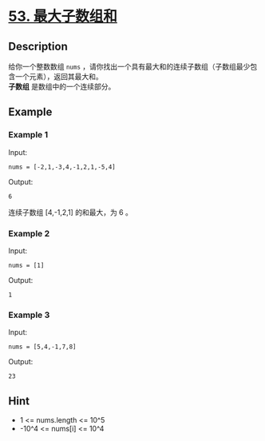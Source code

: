 # [53. 最大子数组和](https://leetcode.cn/problems/maximum-subarray/description/)
## Description
给你一个整数数组 `nums` ，请你找出一个具有最大和的连续子数组（子数组最少包含一个元素），返回其最大和。  
**子数组** 是数组中的一个连续部分。  
## Example
### Example 1
Input:  
```
nums = [-2,1,-3,4,-1,2,1,-5,4]
```
Output:
```
6
```
连续子数组 [4,-1,2,1] 的和最大，为 6 。
### Example 2
Input:  
```
nums = [1]
```
Output:
```
1
```
### Example 3
Input:  
```
nums = [5,4,-1,7,8]
```
Output:
```
23
```
## Hint
- 1 <= nums.length <= 10^5
- -10^4 <= nums[i] <= 10^4
